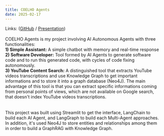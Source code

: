 ```yaml
---
title: COELHO Agents
date: 2025-02-17
---
```


Links: ([GitHub](https://github.com/rafaelcoelho1409/COELHOAgents) / [Presentation](https://www.youtube.com/watch?v=lxXcUA0jmcM)) 
<br><br>
COELHO Agents is my project involving AI Autonomous Agents with three functionalities:<br>
**1) Simple Assistant:** A simple chatbot with memory and real-time response  
**2) Software Developer:** Tool formed by AI Agents to generate software code and to run this generated code, with cycles of code fixing autonomously.  
**3) YouTube Content Search:** A distinguished tool that extracts YouTube videos transcriptions and use Knowledge Graph to get important informations and to store it into a graph database (Neo4J). The main advantage of this tool is that you can extract specific informations coming from personal points of views, which are not available on Google search, that doesn't index YouTube videos transcriptions.  
<br><br>
This project was built using Streamlit to get the interface, LangChain to build each AI Agent, and LangGraph to build each Multi-Agent approaches. In addition, it's used Neo4J to store entities and relationships among them in order to build a GraphRAG with Knowledge Graph.


<!--more-->
